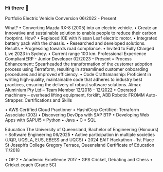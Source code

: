 ### Hi there 👋

Portfolio
Electric Vehicle Conversion                                                                                                                                    06/2022 - Present 

 
What?
•	Converting Mazda RX-8 (2005) into an electric vehicle.
•	Create an innovative and sustainable solution to enable people to reduce their carbon footprint.
How?
•	Replaced ICE with Nissan Leaf electric motor.
•	Integrated battery pack with the chassis.
•	Researched and developed solutions.
Results
•	Progressing towards road compliance.
•	Invited to Fully Charged Live 2023 in Sydney.
•	Current range 100 km. 
Professional Experience
CompliantERP - Junior Developer 							                02/2023 – Present
•	Process Enhancement: Spearheaded the transformation of the customer adoption process using Terraform, resulting in streamlined customer onboarding procedures and improved efficiency. 
•	Code Craftsmanship: Proficient in writing high-quality, maintainable code that adheres to industry best practices, ensuring the delivery of robust software solutions.
Almax Aluminium Pty Ltd – Team Member                                                                                                       12/2018 – 12/2022
•	Operated machinery – overhead lifting equipment, forklift, ABB Robotic FROMM Auto-Strapper.
Certifications and Skills
 
•	AWS Certified Cloud Practioner
•	HashiCorp Certified: Terraform Associate (003)
•	Discovering DevOps with SAP BTP
•	Developing Web Apps with SAPUI5
•	Python
•	Java
•	C
•	SQL
 
Education
The University of Queensland, Bachelor of Engineering (Honours) – Software Engineering                                 06/2025
•	Active participation in multiple societies (UQR, UQSLA, EUS, EBESS and UQCS)
•	2024 EAIT Hackathon - 1st Place
St Joseph’s College Gregory Terrace, Queensland Certificate of Education                                                                                 11/2018
 
•	OP 2
•	Academic Excellence 2017
•	GPS Cricket, Debating and Chess
•	Cricket coach (Grade 5C)
